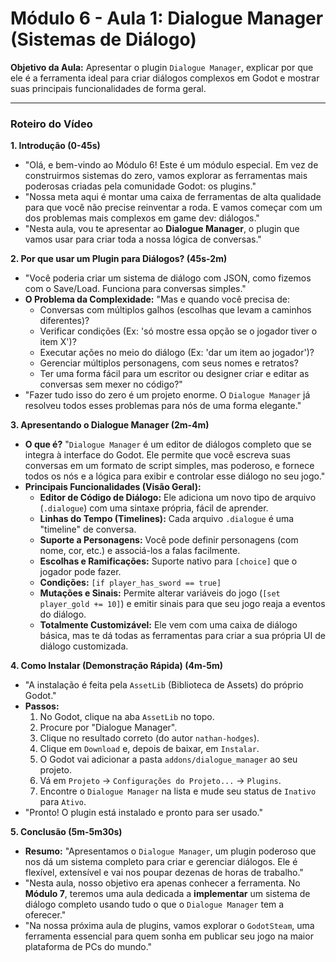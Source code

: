 # Módulo 6 - Aula 1: Dialogue Manager (Sistemas de Diálogo)

**Objetivo da Aula:** Apresentar o plugin `Dialogue Manager`, explicar por que ele é a ferramenta ideal para criar diálogos complexos em Godot e mostrar suas principais funcionalidades de forma geral.

---

### Roteiro do Vídeo

**1. Introdução (0-45s)**
*   "Olá, e bem-vindo ao Módulo 6! Este é um módulo especial. Em vez de construirmos sistemas do zero, vamos explorar as ferramentas mais poderosas criadas pela comunidade Godot: os plugins."
*   "Nossa meta aqui é montar uma caixa de ferramentas de alta qualidade para que você não precise reinventar a roda. E vamos começar com um dos problemas mais complexos em game dev: diálogos."
*   "Nesta aula, vou te apresentar ao **Dialogue Manager**, o plugin que vamos usar para criar toda a nossa lógica de conversas."

**2. Por que usar um Plugin para Diálogos? (45s-2m)**
*   "Você poderia criar um sistema de diálogo com JSON, como fizemos com o Save/Load. Funciona para conversas simples."
*   **O Problema da Complexidade:** "Mas e quando você precisa de:
    *   Conversas com múltiplos galhos (escolhas que levam a caminhos diferentes)?
    *   Verificar condições (Ex: 'só mostre essa opção se o jogador tiver o item X')?
    *   Executar ações no meio do diálogo (Ex: 'dar um item ao jogador')?
    *   Gerenciar múltiplos personagens, com seus nomes e retratos?
    *   Ter uma forma fácil para um escritor ou designer criar e editar as conversas sem mexer no código?"
*   "Fazer tudo isso do zero é um projeto enorme. O `Dialogue Manager` já resolveu todos esses problemas para nós de uma forma elegante."

**3. Apresentando o Dialogue Manager (2m-4m)**
*   **O que é?** "`Dialogue Manager` é um editor de diálogos completo que se integra à interface do Godot. Ele permite que você escreva suas conversas em um formato de script simples, mas poderoso, e fornece todos os nós e a lógica para exibir e controlar esse diálogo no seu jogo."
*   **Principais Funcionalidades (Visão Geral):**
    *   **Editor de Código de Diálogo:** Ele adiciona um novo tipo de arquivo (`.dialogue`) com uma sintaxe própria, fácil de aprender.
    *   **Linhas do Tempo (Timelines):** Cada arquivo `.dialogue` é uma "timeline" de conversa.
    *   **Suporte a Personagens:** Você pode definir personagens (com nome, cor, etc.) e associá-los a falas facilmente.
    *   **Escolhas e Ramificações:** Suporte nativo para `[choice]` que o jogador pode fazer.
    *   **Condições:** `[if player_has_sword == true]`
    *   **Mutações e Sinais:** Permite alterar variáveis do jogo (`[set player_gold += 10]`) e emitir sinais para que seu jogo reaja a eventos do diálogo.
    *   **Totalmente Customizável:** Ele vem com uma caixa de diálogo básica, mas te dá todas as ferramentas para criar a sua própria UI de diálogo customizada.

**4. Como Instalar (Demonstração Rápida) (4m-5m)**
*   "A instalação é feita pela `AssetLib` (Biblioteca de Assets) do próprio Godot."
*   **Passos:**
    1.  No Godot, clique na aba `AssetLib` no topo.
    2.  Procure por "Dialogue Manager".
    3.  Clique no resultado correto (do autor `nathan-hodges`).
    4.  Clique em `Download` e, depois de baixar, em `Instalar`.
    5.  O Godot vai adicionar a pasta `addons/dialogue_manager` ao seu projeto.
    6.  Vá em `Projeto` -> `Configurações do Projeto...` -> `Plugins`.
    7.  Encontre o `Dialogue Manager` na lista e mude seu status de `Inativo` para `Ativo`.
*   "Pronto! O plugin está instalado e pronto para ser usado."

**5. Conclusão (5m-5m30s)**
*   **Resumo:** "Apresentamos o `Dialogue Manager`, um plugin poderoso que nos dá um sistema completo para criar e gerenciar diálogos. Ele é flexível, extensível e vai nos poupar dezenas de horas de trabalho."
*   "Nesta aula, nosso objetivo era apenas conhecer a ferramenta. No **Módulo 7**, teremos uma aula dedicada a **implementar** um sistema de diálogo completo usando tudo o que o `Dialogue Manager` tem a oferecer."
*   "Na nossa próxima aula de plugins, vamos explorar o `GodotSteam`, uma ferramenta essencial para quem sonha em publicar seu jogo na maior plataforma de PCs do mundo."
